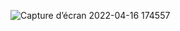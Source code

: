![Capture d’écran 2022-04-16 174557](https://user-images.githubusercontent.com/67913301/163681665-4fe9fa3d-10e7-49f7-adb5-6e8b8d2461d7.png)
 
